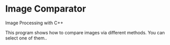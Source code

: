 # Image Comparator

Image Processing with C++

This program shows how to compare images via different methods. You can select one of them..
